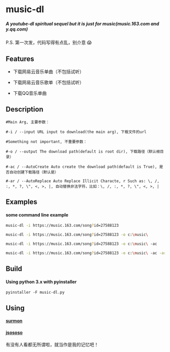 # music-dl
##### A youtube-dl spiritual sequel but it is just for music(music.163.com and y.qq.com)
P.S. 第一次发，代码写得有点乱，别介意 😱

## Features

- 下载网易云音乐单曲（不包括试听）

- 下载网易云音乐歌单（不包括试听）

- 下载QQ音乐单曲

## Description

```
#Main Arg, 主要参数：

#-i / --input URL input to download(the main arg), 下载文件的url

#Something not important, 不重要参数：

#-o / --output The download path(default is root dir), 下载路径（默认根目录）

#-ac / --AutoCreate Auto create the download path(default is True), 是否自动创建下载路径（默认是）

#-ar / --AutoReplace Auto Replace Illicit Characte, r Such as: \, /, :, *, ?, \", <, >, |, 自动替换非法字符，比如：\, /, :, *, ?, \", <, >, |
```

## Examples

#### some command line example
```bash
music-dl -i https://music.163.com/song?id=27588123

music-dl -i https://music.163.com/song?id=27588123 -o c:\music\

music-dl -i https://music.163.com/song?id=27588123 -o c:\music\ -ac

music-dl -i https://music.163.com/song?id=27588123 -o c:\music\ -ac -ar

```

## Build

#### Using python 3.x with pyinstaller
```
pyinstaller -F music-dl.py
```

## Using

#### [surmon](https://github.com/surmon-chinae "surmon")
#### [jsososo](https://github.com/jsososo "jsososo")

有没有人看都无所谓啦，就当作是我的记忆吧！


